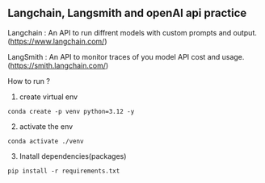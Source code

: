 ## Langchain, Langsmith and openAI api practice


Langchain : An API to run diffrent models with custom prompts and output. (https://www.langchain.com/)

LangSmith : An API to monitor traces of you model API cost and usage. (https://smith.langchain.com/)


How to run ?

1. create virtual env

```
conda create -p venv python=3.12 -y
```

2. activate the env

```
conda activate ./venv
```

3. Inatall dependencies(packages)

```
pip install -r requirements.txt
```